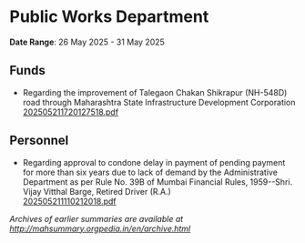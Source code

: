 # Public Works Department

**Date Range**: 26 May 2025 - 31 May 2025


## Funds
- Regarding the improvement of Talegaon Chakan Shikrapur (NH-548D) road through Maharashtra State Infrastructure Development Corporation\
  [202505211720127518.pdf](https://gr.maharashtra.gov.in/Site/Upload/Government%20Resolutions/English/202505211720127518.pdf)

## Personnel
- Regarding approval to condone delay in payment of pending payment for more than six years due to lack of demand by the Administrative Department as per Rule No. 39B of Mumbai Financial Rules, 1959--Shri. Vijay Vitthal Barge, Retired Driver (R.A.)\
  [202505211110212018.pdf](https://gr.maharashtra.gov.in/Site/Upload/Government%20Resolutions/English/202505211110212018.pdf)


*Archives of earlier summaries are available at http://mahsummary.orgpedia.in/en/archive.html*